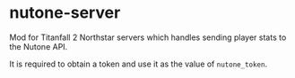 # nutone-server
Mod for Titanfall 2 Northstar servers which handles sending player stats to the Nutone API.

It is required to obtain a token and use it as the value of `nutone_token`.